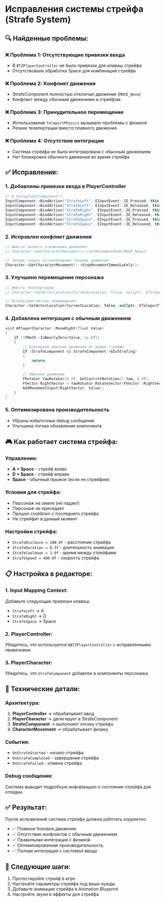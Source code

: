 # Исправления системы стрейфа (Strafe System)

## 🔍 **Найденные проблемы:**

### ❌ **Проблема 1: Отсутствующие привязки ввода**
- В `BTZPlayerController` не было привязок для клавиш стрейфа
- Отсутствовала обработка Space для комбинаций стрейфа

### ❌ **Проблема 2: Конфликт движения**
- StrafeComponent полностью отключал движение (`MOVE_None`)
- Конфликт между обычным движением и стрейфом

### ❌ **Проблема 3: Принудительное перемещение**
- Использование `TeleportPhysics` вызывало проблемы с физикой
- Резкие телепортации вместо плавного движения

### ❌ **Проблема 4: Отсутствие интеграции**
- Система стрейфа не была интегрирована с обычным движением
- Нет блокировки обычного движения во время стрейфа

## ✅ **Исправления:**

### 1. **Добавлены привязки ввода в PlayerController**
```cpp
// В SetupInputComponent():
InputComponent->BindAction("StrafeLeft", EInputEvent::IE_Pressed, this, &ABTZPlayerController::StartStrafeLeft);
InputComponent->BindAction("StrafeLeft", EInputEvent::IE_Released, this, &ABTZPlayerController::StopStrafeLeft);
InputComponent->BindAction("StrafeRight", EInputEvent::IE_Pressed, this, &ABTZPlayerController::StartStrafeRight);
InputComponent->BindAction("StrafeRight", EInputEvent::IE_Released, this, &ABTZPlayerController::StopStrafeRight);
InputComponent->BindAction("StrafeSpace", EInputEvent::IE_Pressed, this, &ABTZPlayerController::StartStrafeSpace);
InputComponent->BindAction("StrafeSpace", EInputEvent::IE_Released, this, &ABTZPlayerController::StopStrafeSpace);
```

### 2. **Исправлен конфликт движения**
```cpp
// Вместо полного отключения движения:
// Character->GetCharacterMovement()->SetMovementMode(MOVE_None);

// Теперь только останавливаем текущее движение:
Character->GetCharacterMovement()->StopMovementImmediately();
```

### 3. **Улучшено перемещение персонажа**
```cpp
// Вместо телепортации:
// Character->SetActorLocation(CurrentLocation, false, nullptr, ETeleportType::TeleportPhysics);

// Используем мягкое перемещение:
Character->SetActorLocation(CurrentLocation, false, nullptr, ETeleportType::None);
```

### 4. **Добавлена интеграция с обычным движением**
```cpp
void APlayerCharacter::MoveRight(float Value)
{
    if (!FMath::IsNearlyZero(Value, 1e-6f))
    {
        // Блокируем обычное движение во время стрейфа
        if (StrafeComponent && StrafeComponent->bIsStrafing)
        {
            return;
        }
        
        // Обычное движение
        FRotator YawRotator(0.0f, GetControlRotation().Yaw, 0.0f);
        FVector RightVector = YawRotator.RotateVector(FVector::RightVector);
        AddMovementInput(RightVector, Value);
    }
}
```

### 5. **Оптимизирована производительность**
- Убраны избыточные debug сообщения
- Улучшена логика обновления компонента

## 🎮 **Как работает система стрейфа:**

### **Управление:**
- **A + Space** - стрейф влево
- **D + Space** - стрейф вправо
- **Space** - обычный прыжок (если не стрейфим)

### **Условия для стрейфа:**
- Персонаж на земле (не падает)
- Персонаж не приседает
- Прошел cooldown с последнего стрейфа
- Не стрейфит в данный момент

### **Настройки стрейфа:**
- `StrafeDistance = 200.0f` - расстояние стрейфа
- `StrafeDuration = 0.3f` - длительность анимации
- `StrafeCooldown = 1.0f` - время между стрейфами
- `StrafeSpeed = 400.0f` - скорость стрейфа

## 📋 **Настройка в редакторе:**

### **1. Input Mapping Context:**
Добавьте следующие привязки клавиш:
- `StrafeLeft` → A
- `StrafeRight` → D  
- `StrafeSpace` → Space

### **2. PlayerController:**
Убедитесь, что используется `ABTZPlayerController` с исправленными привязками.

### **3. PlayerCharacter:**
Убедитесь, что `StrafeComponent` добавлен в компоненты персонажа.

## 🔧 **Технические детали:**

### **Архитектура:**
1. **PlayerController** → обрабатывает ввод
2. **PlayerCharacter** → делегирует в StrafeComponent
3. **StrafeComponent** → выполняет логику стрейфа
4. **CharacterMovement** → обрабатывает физику

### **События:**
- `OnStrafeStarted` - начало стрейфа
- `OnStrafeCompleted` - завершение стрейфа
- `OnStrafeFailed` - отмена стрейфа

### **Debug сообщения:**
Система выводит подробную информацию о состоянии стрейфа для отладки.

## ✅ **Результат:**

После исправлений система стрейфа должна работать корректно:
- ✅ Плавное боковое движение
- ✅ Отсутствие конфликтов с обычным движением
- ✅ Правильная интеграция с физикой
- ✅ Оптимизированная производительность
- ✅ Полная интеграция с системой ввода

## 🎯 **Следующие шаги:**

1. Протестируйте стрейф в игре
2. Настройте параметры стрейфа под ваши нужды
3. Добавьте анимации стрейфа в Animation Blueprint
4. Настройте звуки и эффекты для стрейфа



